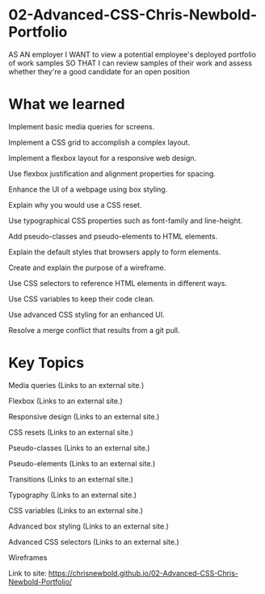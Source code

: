 # 02-Advanced-CSS-Chris-Newbold-Portfolio

AS AN employer I WANT to view a potential employee's deployed portfolio of work samples SO THAT I can review samples of their work and assess whether they're a good candidate for an open position

# What we learned

Implement basic media queries for screens.

Implement a CSS grid to accomplish a complex layout.

Implement a flexbox layout for a responsive web design.

Use flexbox justification and alignment properties for spacing.

Enhance the UI of a webpage using box styling.

Explain why you would use a CSS reset.

Use typographical CSS properties such as font-family and line-height.

Add pseudo-classes and pseudo-elements to HTML elements.

Explain the default styles that browsers apply to form elements.

Create and explain the purpose of a wireframe.

Use CSS selectors to reference HTML elements in different ways.

Use CSS variables to keep their code clean.

Use advanced CSS styling for an enhanced UI.

Resolve a merge conflict that results from a git pull.

# Key Topics

Media queries (Links to an external site.)

Flexbox (Links to an external site.)

Responsive design (Links to an external site.)

CSS resets (Links to an external site.)

Pseudo-classes (Links to an external site.)

Pseudo-elements (Links to an external site.)

Transitions (Links to an external site.)

Typography (Links to an external site.)

CSS variables (Links to an external site.)

Advanced box styling (Links to an external site.)

Advanced CSS selectors (Links to an external site.)

Wireframes

Link to site: https://chrisnewbold.github.io/02-Advanced-CSS-Chris-Newbold-Portfolio/
